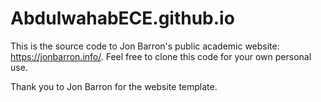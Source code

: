# AbdulwahabECE.github.io

This is the source code to Jon Barron's public academic website: https://jonbarron.info/. Feel free to clone this code for your own personal use.

Thank you to Jon Barron for the website template.
